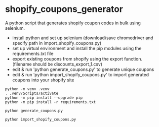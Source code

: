 # shopify_coupons_generator

A python script that generates shopify coupon codes in bulk using selenium.

- install python and set up selenium (download/save chromedriver and specify path in import_shopify_coupons.py)
- set up virtual environment and install the pip modules using the requirements.txt file
- export existing coupons from shopify using the export function. (filename should be discounts_export_1.csv)
- edit & run 'python generate_coupons.py' to generate unique coupons
- edit & run 'python import_shopify_coupons.py' to import generated coupons into your shopify site

```
python -m venv .venv
. .venv/Scripts/activate
python -m pip install --upgrade pip
python -m pip install -r requirements.txt

python generate_coupons.py

python import_shopify_coupons.py
```
